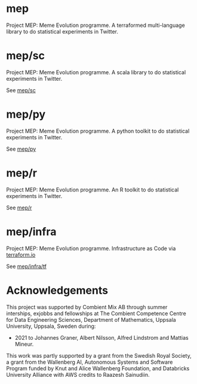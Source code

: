# mep
Project MEP: Meme Evolution programme. A terraformed multi-language library to do statistical experiments in Twitter. 

# mep/sc
Project MEP: Meme Evolution programme. A scala library to do statistical experiments in Twitter. 

See [mep/sc](sc/)

# mep/py
Project MEP: Meme Evolution programme. A python toolkit to do statistical experiments in Twitter. 

See [mep/py](py/)

# mep/r
Project MEP: Meme Evolution programme. An R toolkit to do statistical experiments in Twitter. 

See [mep/r](r/)

# mep/infra
Project MEP: Meme Evolution programme. Infrastructure as Code via [terraform.io](https://www.terraform.io/) 

See [mep/infra/tf](infra/tf/)

# Acknowledgements

This project was supported by Combient Mix AB through summer interships, exjobbs and fellowships at 
The Combient Competence Centre for Data Engineering Sciences, Department of Mathematics, 
Uppsala University, Uppsala, Sweden during:

- 2021 to Johannes Graner, Albert Nilsson, Alfred Lindstrom and Mattias Mineur.

This work was partly supported by a grant from the Swedish Royal Society, a grant from the Wallenberg
AI, Autonomous Systems and Software Program funded by Knut and Alice Wallenberg Foundation, and 
Databricks University Alliance with AWS credits to Raazesh Sainudiin.
